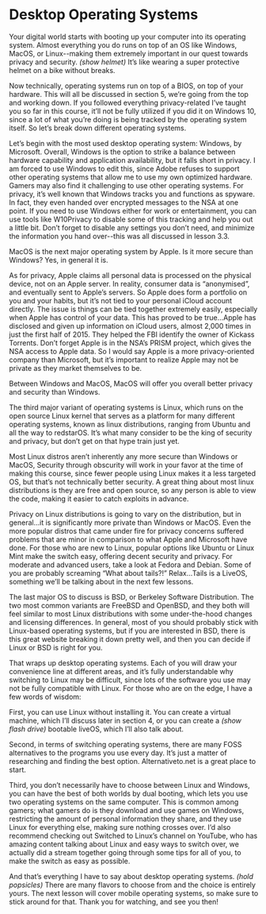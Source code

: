 # Desktop Operating Systems

Your digital world starts with booting up your computer into its operating system.
Almost everything you do runs on top of an OS like Windows, MacOS, or
Linux--making them extremely important in our quest towards privacy and
security. *(show helmet)* It’s like wearing a super protective helmet on a bike
without breaks.

Now technically, operating systems run on top of a BIOS, on top of your
hardware. This will all be discussed in section 5, we’re going from the top and
working down. If you followed everything privacy-related I’ve taught you so far in
this course, it’ll not be fully utilized if you did it on Windows 10, since a lot of what
you’re doing is being tracked by the operating system itself.
So let’s break down different operating systems.

Let’s begin with the most used desktop operating system: Windows, by Microsoft.
Overall, Windows is the option to strike a balance between hardware capability
and application availability, but it falls short in privacy. I am forced to use
Windows to edit this, since Adobe refuses to support other operating systems
that allow me to use my own optimized hardware. Gamers may also find it
challenging to use other operating systems. For privacy,
it’s well known that Windows tracks you and functions as spyware. In fact, they
even handed over encrypted messages to the NSA at one point. If you need to
use Windows either for work or entertainment, you can use tools like W10Privacy
to disable some of this tracking and help you out a little bit. Don’t forget to
disable any settings you don’t need, and minimize the information you hand
over--this was all discussed in lesson 3.3.

MacOS is the next major operating system by Apple. Is it more secure than
Windows? Yes, in general it is.

As for privacy, Apple claims all personal data is processed on the physical device, not on an
Apple server. In reality, consumer data is “anonymised”, and eventually sent to
Apple’s servers. So Apple does form a portfolio on you and your habits, but it’s
not tied to your personal iCloud account directly. The issue is things can be tied
together extremely easily, especially when Apple has control of your data.
This has proved to be true...Apple has disclosed and given up information on
iCloud users, almost 2,000 times in just the first half of 2015. They helped the FBI
identify the owner of Kickass Torrents. Don’t forget Apple is in the NSA’s PRISM
project, which gives the NSA access to Apple data. So I would say Apple is a more
privacy-oriented company than Microsoft, but it’s important to realize Apple may
not be private as they market themselves to be.

Between Windows and MacOS, MacOS will offer you overall better privacy and
security than Windows.

The third major variant of operating systems is Linux, which runs on the open
source Linux kernel that serves as a platform for many different operating
systems, known as linux distributions, ranging from Ubuntu and all the way to
redstarOS. It’s what many consider to be the king of security and privacy, but
don’t get on that hype train just yet.

Most Linux distros aren’t inherently any more secure than Windows or MacOS,
Security through obscurity will work in your favor at the time of making this
course, since fewer people using Linux makes it a less targeted OS, but that’s not
technically better security. A great thing about most linux distributions is they
are free and open source, so any person is able to view the code, making it easier
to catch exploits in advance.

Privacy on Linux distributions is going to vary on the distribution, but in
general…it is significantly more private than Windows or MacOS. Even the more
popular distros that came under fire for privacy concerns suffered problems that
are minor in comparison to what Apple and Microsoft have done.
For those who are new to Linux, popular options like Ubuntu or Linux Mint make
the switch easy, offering decent security and privacy. For moderate and
advanced users, take a look at Fedora and Debian. Some of you are probably
screaming “What about tails?!” Relax...Tails is a LiveOS, something we’ll be talking
about in the next few lessons.

The last major OS to discuss is BSD, or Berkeley Software Distribution. The two
most common variants are FreeBSD and OpenBSD, and they both will feel similar
to most Linux distributions with some under-the-hood changes and licensing
differences. In general, most of you should probably stick with Linux-based
operating systems, but if you are interested in BSD, there is this great website
breaking it down pretty well, and then you can decide if Linux or BSD is right for
you.

That wraps up desktop operating systems. Each of you will draw your
convenience line at different areas, and it’s fully understandable why switching to
Linux may be difficult, since lots of the software you use may not be fully
compatible with Linux. For those who are on the edge, I have a few words of
wisdom:

First, you can use Linux without installing it. You can create a virtual machine,
which I’ll discuss later in section 4, or you can create a *(show flash drive)*
bootable liveOS, which I’ll also talk about.

Second, in terms of switching operating systems, there are many FOSS alternatives to the programs you use every day. It’s
just a matter of researching and finding the best option. Alternativeto.net is a great place to start.

Third, you don’t necessarily have to choose between Linux and Windows, you can
have the best of both worlds by dual booting, which lets you use two operating
systems on the same computer. This is common among gamers; what gamers do is they download and use
games on Windows, restricting the amount of personal information they share,
and they use Linux for everything else, making sure nothing crosses over. I’d also
recommend checking out Switched to Linux’s channel on YouTube, who has
amazing content talking about Linux and easy ways to switch over, we actually
did a stream together going through some tips for all of you, to make the switch
as easy as possible.

And that’s everything I have to say about desktop operating systems. *(hold
popsicles)* There are many flavors to choose from and the choice is entirely
yours. The next lesson will cover mobile operating systems, so make sure to stick
around for that. Thank you for watching, and see you then!

